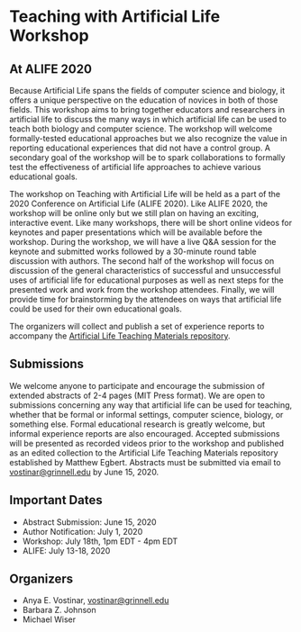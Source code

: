 # Teaching with Artificial Life Workshop
## At ALIFE 2020

Because Artificial Life spans the fields of computer science and biology, it offers a unique perspective on the education of novices in both of those fields. This workshop aims to bring together educators and researchers in artificial life to discuss the many ways in which artificial life can be used to teach both biology and computer science. The workshop will welcome formally-tested educational approaches but we also recognize the value in reporting educational experiences that did not have a control group. A secondary goal of the workshop will be to spark collaborations to formally test the effectiveness of artificial life approaches to achieve various educational goals.

The workshop on Teaching with Artificial Life will be held as a part of the 2020 Conference on Artificial Life (ALIFE 2020). Like ALIFE 2020, the workshop will be online only but we still plan on having an exciting, interactive event. Like many workshops, there will be short online videos for keynotes and paper presentations which will be available before the workshop. During the workshop, we will have a live Q&A session for the keynote and submitted works followed by a 30-minute round table discussion with authors.  The second half of the workshop will focus on discussion of the general characteristics of successful and unsuccessful uses of artificial life for educational purposes as well as next steps for the presented work and work from the workshop attendees. Finally, we will provide time for brainstorming by the attendees on ways that artificial life could be used for their own educational goals.

The organizers will collect and publish a set of experience reports to accompany the [Artificial Life Teaching Materials repository](https://github.com/isal-alife/artificial-life-teaching-materials).

## Submissions
We welcome anyone to participate and encourage the submission of extended abstracts of 2-4 pages (MIT Press format). We are open to submissions concerning any way that artificial life can be used for teaching, whether that be formal or informal settings, computer science, biology, or something else. Formal educational research is greatly welcome, but informal experience reports are also encouraged. Accepted submissions will be presented as recorded videos prior to the workshop and published as an edited collection to the Artificial Life Teaching Materials repository established by Matthew Egbert. Abstracts must be submitted via email to vostinar@grinnell.edu by June 15, 2020. 

## Important Dates
* Abstract Submission: June 15, 2020
* Author Notification: July 1, 2020
* Workshop: July 18th, 1pm EDT - 4pm EDT
* ALIFE: July 13-18, 2020

## Organizers
* Anya E. Vostinar, vostinar@grinnell.edu
* Barbara Z. Johnson
* Michael Wiser

